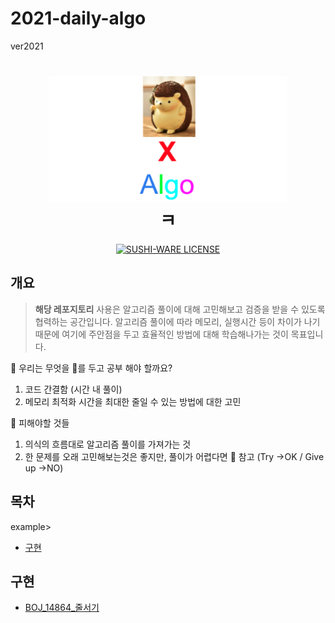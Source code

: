 # 2021-daily-algo

ver2021

<h1 align="center">
	<img src="Hedgehog.png" alt="Hedgehog" width="380" />
	<br> ㅋ
</h1>

<p align="center">
  <a href="https://github.com/MakeNowJust/sushi-ware">
    <img src="https://img.shields.io/badge/license-SUSHI--WARE%F0%9F%8D%A3-blue.svg" alt="SUSHI-WARE LICENSE">
  </a>
</p>

## 개요

>  **해당 레포지토리** 사용은 알고리즘 풀이에 대해 고민해보고 검증을 받을 수 있도록 협력하는 공간입니다. 알고리즘 풀이에 따라 메모리, 실행시간 등이 차이가 나기 때문에 여기에 주안점을 두고 효율적인 방법에 대해 학습해나가는 것이 목표입니다.



📕 우리는 무엇을 🎯를 두고 공부 해야 할까요?

1. 코드 간결함 (시간 내 풀이)
2. 메모리 최적화 시간을 최대한 줄일 수 있는 방법에 대한 고민



💨 피해야할 것들

1. 의식의 흐름대로 알고리즘 풀이를 가져가는 것
2. 한 문제를 오래 고민해보는것은 좋지만, 풀이가 어렵다면 👀 참고 (Try  →OK / Give up →NO)



## 목차

example>

- [구현](#구현)



## 구현

- [BOJ_14864_줄서기](./구현/줄서기/BOJ_14864_줄서기.java)